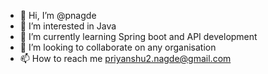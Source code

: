 - 👋 Hi, I’m @pnagde
- 👀 I’m interested in Java
- 🌱 I’m currently learning Spring boot and API development
- 💞️ I’m looking to collaborate on any organisation
- 📫 How to reach me priyanshu2.nagde@gmail.com

<!---
pnagde/pnagde is a ✨ special ✨ repository because its `README.md` (this file) appears on your GitHub profile.
You can click the Preview link to take a look at your changes.
--->
